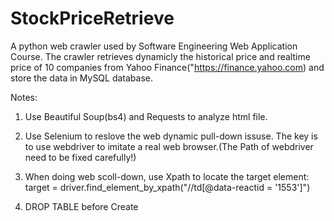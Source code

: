 # StockPriceRetrieve

A python web crawler used by Software Engineering Web Application Course.
The crawler retrieves dynamicly the historical price and realtime price of 10 companies from Yahoo Finance("https://finance.yahoo.com) and store the data in MySQL database.

Notes:
1. Use Beautiful Soup(bs4) and Requests to analyze html file.

2. Use Selenium to reslove the web dynamic pull-down issuse. The key is to use webdriver to imitate a real web browser.(The Path of webdriver need to be fixed carefully!)

3. When doing web scoll-down, use Xpath to locate the target element: target = driver.find_element_by_xpath("//td[@data-reactid = '1553']")

4. DROP TABLE before Create
